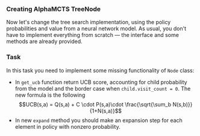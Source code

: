 ### Creating AlphaMCTS TreeNode
Now let's change the tree search implementation, using the policy probabilities and value from a neural network model.
As usual, you don't have to implement everything from scratch — the interface and some methods are already provided. 

### Task
In this task you need to implement some missing functionality of `Node` class:
* In `get_ucb` function return UCB score, accounting for child probability from the model and the border case when `child.visit_count = 0`. The new formula is the following $$UCB(s,a) = Q(s,a) + C \cdot P(s,a)\cdot \frac{\sqrt{\sum_b N(s,b)}}{1+N(s,a)}$$
* In new `expand` method you should make an expansion step for each element in policy with nonzero probability.

